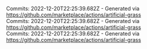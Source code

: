 Commits: 2022-12-20T22:25:39.682Z - Generated via https://github.com/marketplace/actions/artificial-grass
<br>
Commits: 2022-12-20T22:25:39.682Z - Generated via https://github.com/marketplace/actions/artificial-grass
<br>
Commits: 2022-12-20T22:25:39.682Z - Generated via https://github.com/marketplace/actions/artificial-grass
<br>
